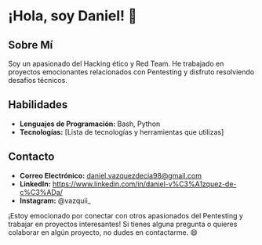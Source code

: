 # ¡Hola, soy Daniel! 👋

## Sobre Mí

Soy un apasionado del Hacking ético y Red Team. He trabajado en proyectos emocionantes relacionados con Pentesting y disfruto resolviendo desafíos técnicos.

## Habilidades

- **Lenguajes de Programación:** Bash, Python
- **Tecnologías:** [Lista de tecnologías y herramientas que utilizas]

## Contacto

- **Correo Electrónico:** daniel.vazquezdecia98@gmail.com
- **LinkedIn:** https://www.linkedin.com/in/daniel-v%C3%A1zquez-de-c%C3%ADa/
- **Instagram:** @vazquii_

¡Estoy emocionado por conectar con otros apasionados del Pentesting y trabajar en proyectos interesantes! Si tienes alguna pregunta o quieres colaborar en algún proyecto, no dudes en contactarme. 😄

